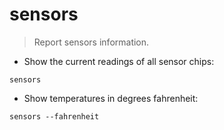 # sensors

> Report sensors information.

- Show the current readings of all sensor chips:

`sensors`

- Show temperatures in degrees fahrenheit:

`sensors --fahrenheit`

